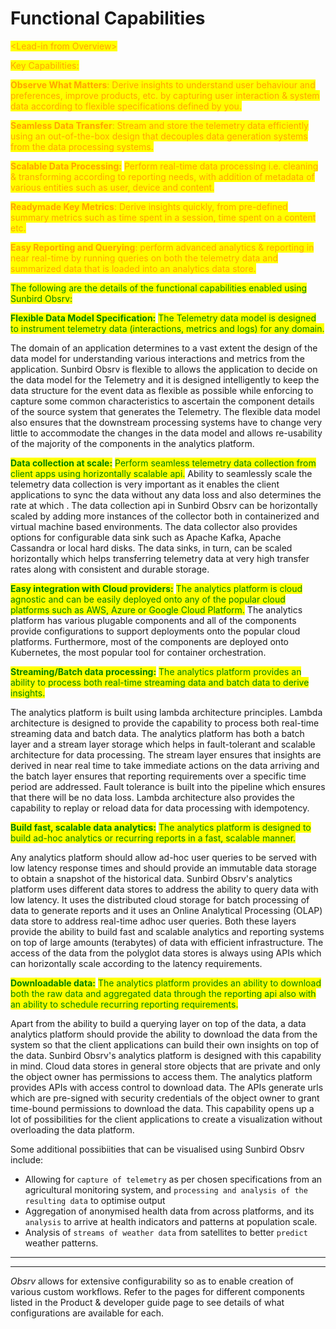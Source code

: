 # Functional Capabilities

<mark style="color:orange;">\<Lead-in from Overview></mark>

<mark style="color:orange;">Key Capabilities:</mark>

<mark style="color:orange;">**Observe What Matters**</mark><mark style="color:orange;">: Derive insights to understand user behaviour and preferences, improve products, etc. by capturing user interaction & system data according to flexible specifications defined by you.</mark>

<mark style="color:orange;">**Seamless Data Transfer**</mark><mark style="color:orange;">: Stream and store the telemetry data efficiently using an out-of-the-box design that decouples data generation systems from the data processing systems.</mark>

<mark style="color:orange;">**Scalable Data Processing:**</mark> <mark style="color:orange;"></mark><mark style="color:orange;">Perform real-time data processing i.e. cleaning & transforming according to reporting needs, with addition of metadata of various entities such as user, device and content.</mark>&#x20;

<mark style="color:orange;">**Readymade Key Metrics**</mark><mark style="color:orange;">: Derive insights quickly, from pre-defined summary metrics such as time spent in a session, time spent on a content etc.</mark>

<mark style="color:orange;">**Easy Reporting and Querying**</mark><mark style="color:orange;">: perform advanced analytics & reporting in near real-time by running queries on both the telemetry data and summarized data that is loaded into an analytics data store.</mark>

<mark style="color:orange;"></mark>

<mark style="color:green;">The following are the details of the functional capabilities enabled using Sunbird Obsrv:</mark>

<mark style="color:green;">**Flexible Data Model Specification:**</mark> <mark style="color:green;"></mark><mark style="color:green;">The Telemetry data model is designed to instrument telemetry data (interactions, metrics and logs) for any domain.</mark>&#x20;

The domain of an application determines to a vast extent the design of the data model for understanding various interactions and metrics from the application. Sunbird Obsrv is flexible  to allows the application to decide on the data model for the Telemetry and it is designed intelligently to keep the data structure for the event data as flexible as possible while enforcing to capture some common characteristics to ascertain the component details of the source system that generates the Telemetry. The flexible data model also ensures that the downstream processing systems have to change very little to accommodate the changes in the data model and allows re-usability of the majority of the components in the analytics platform.

<mark style="color:green;">**Data collection at scale:**</mark> <mark style="color:green;"></mark><mark style="color:green;">Perform seamless telemetry data collection from client apps using horizontally scalable api.</mark> Ability to seamlessly scale the telemetry data collection is very important as it enables the client applications to sync the data without any data loss and also determines the rate at which . The data collection api in Sunbird Obsrv can be horizontally scaled by adding more instances of the collector both in containerized and virtual machine based environments. The data collector also provides options for configurable data sink such as Apache Kafka, Apache Cassandra or local hard disks. The data sinks, in turn, can be scaled horizontally which helps transferring telemetry data at very high transfer rates along with consistent and durable storage.

<mark style="color:green;">**Easy integration with Cloud providers:**</mark> <mark style="color:green;"></mark><mark style="color:green;">The analytics platform is cloud agnostic and can be easily deployed onto any of the popular cloud platforms such as AWS, Azure or Google Cloud Platform.</mark> The analytics platform has various plugable components and all of the components provide configurations to support deployments onto the popular cloud platforms. Furthermore, most of the components are deployed onto Kubernetes, the most popular tool for container orchestration.&#x20;

<mark style="color:green;">**Streaming/Batch data processing:**</mark> <mark style="color:green;"></mark><mark style="color:green;">The analytics platform provides an ability to process both real-time streaming data and batch data to derive insights.</mark>&#x20;

The analytics platform is built using lambda architecture principles. Lambda architecture is designed to provide the capability to process both real-time streaming data and batch data. The analytics platform has both a batch layer and a stream layer storage which helps in fault-tolerant and scalable architecture for data processing. The stream layer ensures that insights are derived in near real time to take immediate actions on the data arriving and the batch layer ensures that reporting requirements over a specific time period are addressed. Fault tolerance is built into the pipeline which ensures that there will be no data loss. Lambda architecture also provides the capability to replay or reload data for data processing with idempotency.

<mark style="color:green;">**Build fast, scalable data analytics:**</mark> <mark style="color:green;"></mark><mark style="color:green;">The analytics platform is designed to build ad-hoc analytics or recurring reports in a fast, scalable manner.</mark>&#x20;

Any analytics platform should allow ad-hoc user queries to be served with low latency response times and should provide an immutable data storage to obtain a snapshot of the historical data. Sunbird Obsrv's analytics platform uses different data stores to address the ability to query data with low latency. It uses the distributed cloud storage for batch processing of data to generate reports and it uses an Online Analytical Processing (OLAP) data store to address real-time adhoc user queries. Both these layers provide the ability to build fast and scalable analytics and reporting systems on top of large amounts (terabytes) of data with efficient infrastructure. The access of the data from the polyglot data stores is always using APIs which can horizontally scale according to the latency requirements.

<mark style="color:green;">**Downloadable data:**</mark> <mark style="color:green;"></mark><mark style="color:green;">The analytics platform provides an ability to download both the raw data and aggregated data through the reporting api also with an ability to schedule recurring reporting requirements.</mark>

Apart from the ability to build a querying layer on top of the data, a data analytics platform should provide the ability to download the data from the system so that the client applications can build their own insights on top of the data. Sunbird Obsrv's analytics platform is designed with this capability in mind. Cloud data stores in general store objects that are private and only the object owner has permissions to access them. The analytics platform provides APIs with access control to download data. The APIs generate urls which are pre-signed with security credentials of the object owner to grant time-bound permissions to download the data. This capability opens up a lot of possibilities for the client applications to create a visualization without overloading the data platform.

_<mark style="color:blue;"></mark>_

_<mark style="color:blue;"></mark>_

Some additional possibiities that can be visualised using Sunbird Obsrv include:

* Allowing for `capture of telemetry` as per chosen specifications from an agricultural monitoring system, and `processing and analysis of the resulting data` to optimise output
* Aggregation of anonymised health data from across platforms, and its `analysis` to arrive at health indicators and patterns at population scale.&#x20;
* Analysis of `streams of weather data` from satellites to better `predict` weather patterns.

****

****

_Obsrv_ allows for extensive configurability so as to enable creation of various custom workflows. Refer to the pages for different components listed in the Product & developer guide page to see details of what configurations are available for each.

